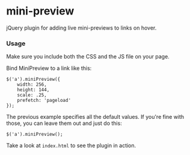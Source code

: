 mini-preview
============

jQuery plugin for adding live mini-previews to links on hover.

### Usage

Make sure you include both the CSS and the JS file on your page.

Bind MiniPreview to a link like this:

	$('a').miniPreview({
		width: 256,
		height: 144,
		scale: .25,
		prefetch: 'pageload'
	});

The previous example specifies all the default values. If you're fine with those, you can leave them out and just do this:

	$('a').miniPreview();

Take a look at `index.html` to see the plugin in action.
